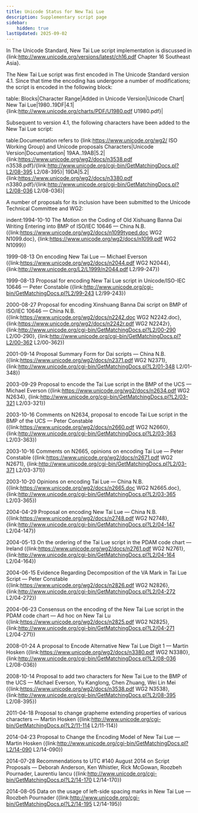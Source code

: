 ```yaml
---
title: Unicode Status for New Tai Lue
description: Supplementary script page
sidebar:
    hidden: true
lastUpdated: 2025-09-02
---
```


In The Unicode Standard, New Tai Lue script implementation is discussed in {link:http://www.unicode.org/versions/latest/ch16.pdf Chapter 16 Southeast Asia}.

[comment]: # (end of intro)

[comment]: # (start of blocks)

The New Tai Lue script was first encoded in The Unicode Standard version 4.1. Since that time the encoding has undergone a number of modifications; the script is encoded in the following block:

table:
Blocks|Character Range|Added in Unicode Version|Unicode Chart|
New Tai Lue|1980..19DF|4.1|{link:http://www.unicode.org/charts/PDF/U1980.pdf U1980.pdf}|

[comment]: # (end of blocks)

[comment]: # (start of chars)

Subsequent to version 4.1, the following characters have been added to the New Tai Lue script:

table:Documentation refers to {link:https://www.unicode.org/wg2/ ISO Working Group} and Unicode proposals
Characters|Unicode Version|Documentation|
19AA..19AB|5.2|{link:https://www.unicode.org/wg2/docs/n3538.pdf n3538.pdf}/{link:http://www.unicode.org/cgi-bin/GetMatchingDocs.pl?L2/08-395 L2/08-395}|
19DA|5.2|{link:https://www.unicode.org/wg2/docs/n3380.pdf n3380.pdf}/{link:http://www.unicode.org/cgi-bin/GetMatchingDocs.pl?L2/08-036 L2/08-036}|

[comment]: # (end of chars)

[comment]: # (start of rest)

A number of proposals for its inclusion have been submitted to the Unicode Technical Committee and WG2:

indent:1994-10-10 The Motion on the Coding of Old Xishuang Banna Dai Writing Entering into BMP of ISO/IEC 10646 — China N.B. ({link:https://www.unicode.org/wg2/docs/n1099typed.doc WG2 N1099.doc}, {link:https://www.unicode.org/wg2/docs/n1099.pdf WG2 N1099})

1999-08-13 On encoding New Tai Lue — Michael Everson ({link:https://www.unicode.org/wg2/docs/n2044.pdf WG2 N2044}, {link:http://www.unicode.org/L2/L1999/n2044.pdf L2/99-247})

1999-08-13 Proposal for encoding New Tai Lue script in Unicode/ISO-IEC 10646 — Peter Constable ({link:http://www.unicode.org/cgi-bin/GetMatchingDocs.pl?L2/99-243 L2/99-243})

2000-08-27 Proposal for encoding Xinshuang Banna Dai script on BMP of ISO/IEC 10646 — China N.B. ({link:https://www.unicode.org/wg2/docs/n2242.doc WG2 N2242.doc}, {link:https://www.unicode.org/wg2/docs/n2242r.pdf WG2 N2242r}, {link:http://www.unicode.org/cgi-bin/GetMatchingDocs.pl?L2/00-290 L2/00-290}, {link:http://www.unicode.org/cgi-bin/GetMatchingDocs.pl?L2/00-362 L2/00-362})

2001-09-14 Proposal Summary Form for Dai scripts — China N.B. ({link:https://www.unicode.org/wg2/docs/n2371.pdf WG2 N2371}, {link:http://www.unicode.org/cgi-bin/GetMatchingDocs.pl?L2/01-348 L2/01-348})

2003-09-29 Proposal to encode the Tai Lue script in the BMP of the UCS — Michael Everson ({link:https://www.unicode.org/wg2/docs/n2634.pdf WG2 N2634}, {link:http://www.unicode.org/cgi-bin/GetMatchingDocs.pl?L2/03-321 L2/03-321})

2003-10-16 Comments on N2634, proposal to encode Tai Lue script in the BMP of the UCS — Peter Constable ({link:https://www.unicode.org/wg2/docs/n2660.pdf WG2 N2660}, {link:http://www.unicode.org/cgi-bin/GetMatchingDocs.pl?L2/03-363 L2/03-363})

2003-10-16 Comments on N2665, opinions on encoding Tai Lue — Peter Constable ({link:https://www.unicode.org/wg2/docs/n2671.pdf WG2 N2671}, {link:http://www.unicode.org/cgi-bin/GetMatchingDocs.pl?L2/03-371 L2/03-371})

2003-10-20 Opinions on encoding Tai Lue — China N.B. ({link:https://www.unicode.org/wg2/docs/n2665.doc WG2 N2665.doc}, {link:http://www.unicode.org/cgi-bin/GetMatchingDocs.pl?L2/03-365 L2/03-365})

2004-04-29 Proposal on encoding New Tai Lue — China N.B. ({link:https://www.unicode.org/wg2/docs/n2748.pdf WG2 N2748}, {link:http://www.unicode.org/cgi-bin/GetMatchingDocs.pl?L2/04-147 L2/04-147})

2004-05-13 On the ordering of the Tai Lue script in the PDAM code chart — Ireland ({link:https://www.unicode.org/wg2/docs/n2761.pdf WG2 N2761}, {link:http://www.unicode.org/cgi-bin/GetMatchingDocs.pl?L2/04-164 L2/04-164})

2004-06-15 Evidence Regarding Decomposition of the VA Mark in Tai Lue Script — Peter Constable ({link:https://www.unicode.org/wg2/docs/n2826.pdf WG2 N2826}, {link:http://www.unicode.org/cgi-bin/GetMatchingDocs.pl?L2/04-272 L2/04-272})

2004-06-23 Consensus on the encoding of the New Tai Lue script in the PDAM code chart — Ad hoc on New Tai Lu ({link:https://www.unicode.org/wg2/docs/n2825.pdf WG2 N2825}, {link:http://www.unicode.org/cgi-bin/GetMatchingDocs.pl?L2/04-271 L2/04-271})

2008-01-24 A proposal to Encode Alternative New Tai Lue Digit 1 — Martin Hosken ({link:https://www.unicode.org/wg2/docs/n3380.pdf WG2 N3380}, {link:http://www.unicode.org/cgi-bin/GetMatchingDocs.pl?L2/08-036 L2/08-036})

2008-10-14 Proposal to add two characters for New Tai Lue to the BMP of the UCS — Michael Everson, Yu Kanglong, Chen Zhuang, Wei Lin Mei ({link:https://www.unicode.org/wg2/docs/n3538.pdf WG2 N3538}, {link:http://www.unicode.org/cgi-bin/GetMatchingDocs.pl?L2/08-395 L2/08-395})

2011-04-18 Proposal to change grapheme extending properties of various characters — Martin Hosken ({link:http://www.unicode.org/cgi-bin/GetMatchingDocs.pl?L2/11-114 L2/11-114})

2014-04-23 Proposal to Change the Encoding Model of New Tai Lue — Martin Hosken ({link:http://www.unicode.org/cgi-bin/GetMatchingDocs.pl?L2/14-090 L2/14-090})

2014-07-28 Recommendations to UTC #140 August 2014 on Script Proposals — Deborah Anderson, Ken Whistler, Rick McGowan, Roozbeh Pournader, Laurentiu Iancu ({link:http://www.unicode.org/cgi-bin/GetMatchingDocs.pl?L2/14-170 L2/14-170})

2014-08-05 Data on the usage of left-side spacing marks in New Tai Lue — Roozbeh Pournader ({link:http://www.unicode.org/cgi-bin/GetMatchingDocs.pl?L2/14-195 L2/14-195})
